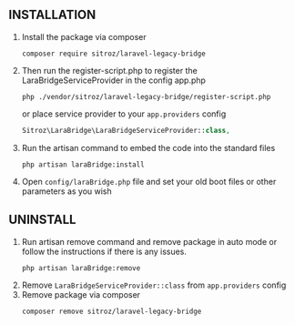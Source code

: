 ## INSTALLATION

1. Install the package via composer
   ```CLI 
   composer require sitroz/laravel-legacy-bridge
   ```
  
2. Then run the register-script.php to register the LaraBridgeServiceProvider in the config app.php
   ```CLI
   php ./vendor/sitroz/laravel-legacy-bridge/register-script.php
   ```
   or place service provider to your `app.providers` config
   ```PHP
   Sitroz\LaraBridge\LaraBridgeServiceProvider::class,
   ```
  
3. Run the artisan command to embed the code into the standard files
   ```CLI
   php artisan laraBridge:install
   ```
   
4. Open `config/laraBridge.php` file and set your old boot files or other parameters as you wish
  
## UNINSTALL

1. Run artisan remove command and remove package in auto mode or follow the instructions if there is any issues.
    ```CLI
    php artisan laraBridge:remove
    ```
2. Remove `LaraBridgeServiceProvider::class` from `app.providers` config
3. Remove package via composer
    ```CLI
    composer remove sitroz/laravel-legacy-bridge
    ```